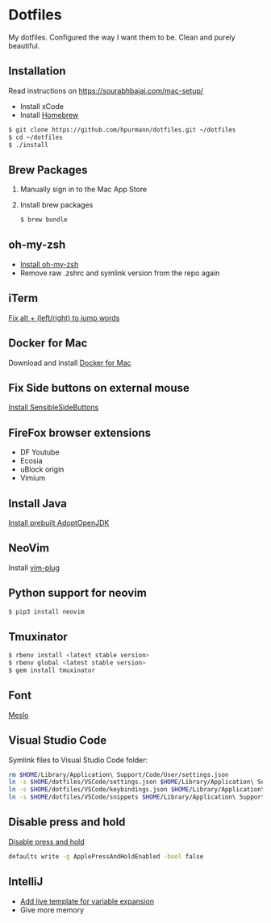 Dotfiles
========

My dotfiles. Configured the way I want them to be.
Clean and purely beautiful.

## Installation

Read instructions on https://sourabhbajaj.com/mac-setup/

* Install xCode
* Install [Homebrew](http://brew.sh/)

```bash
$ git clone https://github.com/hpurmann/dotfiles.git ~/dotfiles
$ cd ~/dotfiles
$ ./install
```

## Brew Packages

1. Manually sign in to the Mac App Store

1. Install brew packages
    ```bash
    $ brew bundle
    ```

## oh-my-zsh

* [Install oh-my-zsh](https://ohmyz.sh/)
* Remove raw .zshrc and symlink version from the repo again

## iTerm
[Fix alt + (left/right) to jump words](https://coderwall.com/p/h6yfda/use-and-to-jump-forwards-backwards-words-in-iterm-2-on-os-x)

## Docker for Mac

Download and install [Docker for Mac](https://docs.docker.com/desktop/mac/install/)

## Fix Side buttons on external mouse

[Install SensibleSideButtons](https://sensible-side-buttons.archagon.net/)

## FireFox browser extensions

* DF Youtube
* Ecosia
* uBlock origin
* Vimium

## Install Java
[Install prebuilt AdoptOpenJDK](https://adoptopenjdk.net/)

## NeoVim
Install [vim-plug](https://github.com/junegunn/vim-plug)

## Python support for neovim

```bash
$ pip3 install neovim
```

## Tmuxinator

```bash
$ rbenv install <latest stable version>
$ rbenv global <latest stable version>
$ gem install tmuxinator
```

## Font

[Meslo](https://github.com/hpurmann/dotfiles/blob/master/fonts/Meslo%20LG%20M%20Regular%20for%20Powerline.otf)

## Visual Studio Code

Symlink files to Visual Studio Code folder:

```bash
rm $HOME/Library/Application\ Support/Code/User/settings.json
ln -s $HOME/dotfiles/VSCode/settings.json $HOME/Library/Application\ Support/Code/User/settings.json
ln -s $HOME/dotfiles/VSCode/keybindings.json $HOME/Library/Application\ Support/Code/User/keybindings.json
ln -s $HOME/dotfiles/VSCode/snippets $HOME/Library/Application\ Support/Code/User/snippets
```

## Disable press and hold

[Disable press and hold](https://apple.stackexchange.com/a/85352)
```bash
defaults write -g ApplePressAndHoldEnabled -bool false
```

## IntelliJ
* [Add live template for variable expansion](https://stackoverflow.com/questions/14053301/how-to-use-variable-value-in-live-templates-in-intellij-idea)
* Give more memory
